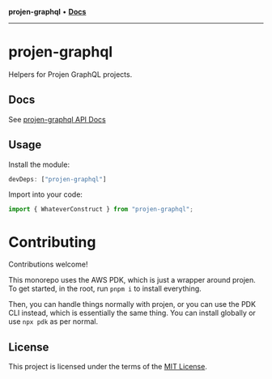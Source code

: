 **projen-graphql** • [**Docs**](globals.md)

***

# projen-graphql

Helpers for Projen GraphQL projects.

## Docs

See [projen-graphql API Docs](docs/modules.md)

## Usage

Install the module:

```typescript
devDeps: ["projen-graphql"]
```

Import into your code:

```typescript
import { WhateverConstruct } from "projen-graphql";
```

# Contributing

Contributions welcome!

This monorepo uses the AWS PDK, which is just a wrapper around projen. To get started, in the root, run `pnpm i` to install everything.

Then, you can handle things normally with projen, or you can use the PDK CLI instead, which is essentially the same thing. You can install globally or use `npx pdk` as per normal.

## License

This project is licensed under the terms of the [MIT License](LICENSE.md).
